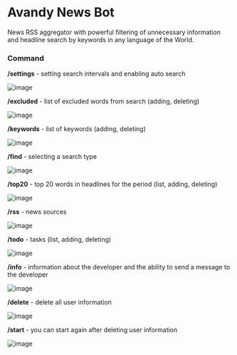 # Avandy News Bot

News RSS aggregator with powerful filtering of unnecessary information 
and headline search by keywords in any language of the World. 

### Command

**/settings**   - setting search intervals and enabling auto search

![image](https://github.com/mrprogre/avandy-news-bot/assets/45883640/d7377359-9075-4423-9d53-ffb33fdaf97e)

**/excluded**   - list of excluded words from search (adding, deleting)

![image](https://github.com/mrprogre/avandy-news-bot/assets/45883640/7de4c058-02dc-443f-a272-0cd66bc24fcd)

**/keywords**   - list of keywords (adding, deleting)

![image](https://github.com/mrprogre/avandy-news-bot/assets/45883640/0c3e7a0d-0110-4d6d-b597-2888e79880da)

**/find**       - selecting a search type

![image](https://github.com/mrprogre/avandy-news-bot/assets/45883640/2c1bd9c7-a67a-45df-9c5e-c60ca2ba089d)

**/top20**      - top 20 words in headlines for the period (list, adding, deleting)

![image](https://github.com/mrprogre/avandy-news-bot/assets/45883640/0bbd081f-4f71-4105-b08e-64a16e951d32)

**/rss**        - news sources

![image](https://github.com/mrprogre/avandy-news-bot/assets/45883640/0f4b1201-144e-46a1-b615-1bc4678bf719)

**/todo**       - tasks (list, adding, deleting)

![image](https://github.com/mrprogre/avandy-news-bot/assets/45883640/159e0f93-d7b9-433c-8f29-e02708f3209b)

**/info**       - information about the developer and the ability to send a message to the developer

![image](https://github.com/mrprogre/avandy-news-bot/assets/45883640/7147d611-cc06-4448-93d7-82b5ed930e74)

**/delete**     - delete all user information

![image](https://github.com/mrprogre/avandy-news-bot/assets/45883640/b7a7309e-f82a-43dc-b525-ca27923e1df8)

**/start**      - you can start again after deleting user information

![image](https://github.com/mrprogre/avandy-news-bot/assets/45883640/c72aef82-db3d-4711-b38a-6d86e790ff5a)
